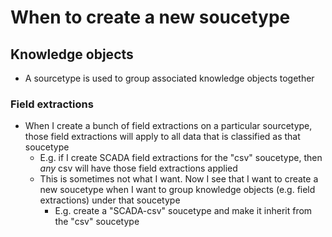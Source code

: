 # When to create a new soucetype
## Knowledge objects
- A sourcetype is used to group associated knowledge objects together
### Field extractions
- When I create a bunch of field extractions on a particular sourcetype, those field extractions will apply to all data that is classified as that
  soucetype
  - E.g. if I create SCADA field extractions for the "csv" soucetype, then *any* csv will have those field extractions applied
  - This is sometimes not what I want. Now I see that I want to create a new soucetype when I want to group knowledge objects (e.g. field extractions)
    under that soucetype
    - E.g. create a "SCADA-csv" soucetype and make it inherit from the "csv" soucetype